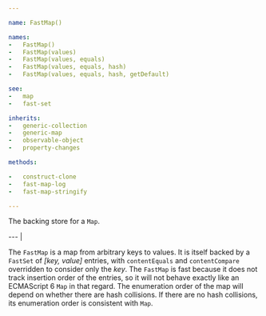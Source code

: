 ```yaml
---

name: FastMap()

names:
-   FastMap()
-   FastMap(values)
-   FastMap(values, equals)
-   FastMap(values, equals, hash)
-   FastMap(values, equals, hash, getDefault)

see:
-   map
-   fast-set

inherits:
-   generic-collection
-   generic-map
-   observable-object
-   property-changes

methods:

-   construct-clone
-   fast-map-log
-   fast-map-stringify

---
```


The backing store for a `Map`.

--- |

The `FastMap` is a map from arbitrary keys to values.
It is itself backed by a `FastSet` of *[key, value]* entries, with
`contentEquals` and `contentCompare` overridden to consider only the *key*.
The `FastMap` is fast because it does not track insertion order of the entries,
so it will not behave exactly like an ECMAScript 6 `Map` in that regard.
The enumeration order of the map will depend on whether there are hash
collisions.
If there are no hash collisions, its enumeration order is consistent with `Map`.

